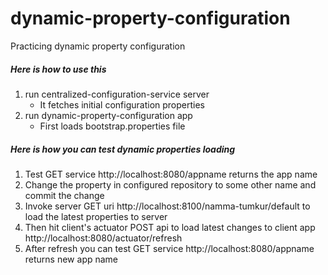 # dynamic-property-configuration

Practicing dynamic property configuration

##### Here is how to use this
1. run centralized-configuration-service server
    * It fetches initial configuration properties
2. run dynamic-property-configuration app
    * First loads bootstrap.properties file

##### Here is how you can test dynamic properties loading
1. Test GET service http://localhost:8080/appname returns the app name
2. Change the property in configured repository to some other name and commit the change
3. Invoke server GET uri http://localhost:8100/namma-tumkur/default to load the latest properties to server
4. Then hit client's actuator POST api to load latest changes to client app http://localhost:8080/actuator/refresh
5. After refresh you can test GET service http://localhost:8080/appname returns new app name